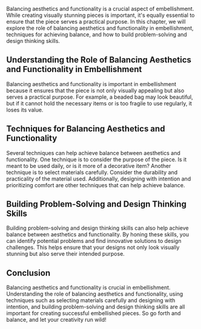 
Balancing aesthetics and functionality is a crucial aspect of embellishment. While creating visually stunning pieces is important, it's equally essential to ensure that the piece serves a practical purpose. In this chapter, we will explore the role of balancing aesthetics and functionality in embellishment, techniques for achieving balance, and how to build problem-solving and design thinking skills.

Understanding the Role of Balancing Aesthetics and Functionality in Embellishment
---------------------------------------------------------------------------------

Balancing aesthetics and functionality is important in embellishment because it ensures that the piece is not only visually appealing but also serves a practical purpose. For example, a beaded bag may look beautiful, but if it cannot hold the necessary items or is too fragile to use regularly, it loses its value.

Techniques for Balancing Aesthetics and Functionality
-----------------------------------------------------

Several techniques can help achieve balance between aesthetics and functionality. One technique is to consider the purpose of the piece. Is it meant to be used daily, or is it more of a decorative item? Another technique is to select materials carefully. Consider the durability and practicality of the material used. Additionally, designing with intention and prioritizing comfort are other techniques that can help achieve balance.

Building Problem-Solving and Design Thinking Skills
---------------------------------------------------

Building problem-solving and design thinking skills can also help achieve balance between aesthetics and functionality. By honing these skills, you can identify potential problems and find innovative solutions to design challenges. This helps ensure that your designs not only look visually stunning but also serve their intended purpose.

Conclusion
----------

Balancing aesthetics and functionality is crucial in embellishment. Understanding the role of balancing aesthetics and functionality, using techniques such as selecting materials carefully and designing with intention, and building problem-solving and design thinking skills are all important for creating successful embellished pieces. So go forth and balance, and let your creativity run wild!
